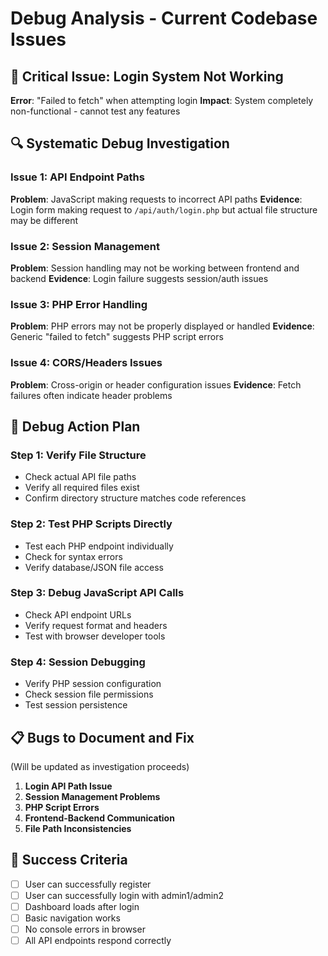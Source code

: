 # Debug Analysis - Current Codebase Issues

## 🚨 **Critical Issue: Login System Not Working**

**Error**: "Failed to fetch" when attempting login
**Impact**: System completely non-functional - cannot test any features

## 🔍 **Systematic Debug Investigation**

### **Issue 1: API Endpoint Paths**
**Problem**: JavaScript making requests to incorrect API paths
**Evidence**: Login form making request to `/api/auth/login.php` but actual file structure may be different

### **Issue 2: Session Management**
**Problem**: Session handling may not be working between frontend and backend
**Evidence**: Login failure suggests session/auth issues

### **Issue 3: PHP Error Handling**
**Problem**: PHP errors may not be properly displayed or handled
**Evidence**: Generic "failed to fetch" suggests PHP script errors

### **Issue 4: CORS/Headers Issues**
**Problem**: Cross-origin or header configuration issues
**Evidence**: Fetch failures often indicate header problems

## 🔧 **Debug Action Plan**

### **Step 1: Verify File Structure**
- Check actual API file paths
- Verify all required files exist
- Confirm directory structure matches code references

### **Step 2: Test PHP Scripts Directly**
- Test each PHP endpoint individually
- Check for syntax errors
- Verify database/JSON file access

### **Step 3: Debug JavaScript API Calls**
- Check API endpoint URLs
- Verify request format and headers
- Test with browser developer tools

### **Step 4: Session Debugging**
- Verify PHP session configuration
- Check session file permissions
- Test session persistence

## 📋 **Bugs to Document and Fix**
(Will be updated as investigation proceeds)

1. **Login API Path Issue**
2. **Session Management Problems**
3. **PHP Script Errors**
4. **Frontend-Backend Communication**
5. **File Path Inconsistencies**

## 🎯 **Success Criteria**
- [ ] User can successfully register
- [ ] User can successfully login with admin1/admin2
- [ ] Dashboard loads after login
- [ ] Basic navigation works
- [ ] No console errors in browser
- [ ] All API endpoints respond correctly